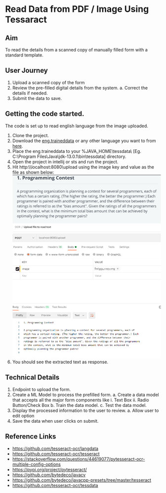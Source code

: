 # Read Data from PDF / Image Using Tessaract

## Aim

To read the details from a scanned copy of manually filled form with a standard template.

## User Journey

1. Upload a scanned copy of the form
2. Review the pre-filled digital details from the system.
    a. Correct the details if needed.
3. Submit the data to save.

## Getting the code started.

The code is set up to read english language from the image uploaded. 

1. Clone the project.
2. Download the [eng.traineddata](https://github.com/tesseract-ocr/tessdata/blob/main/eng.traineddata) or any other language you want to from [here](https://github.com/tesseract-ocr/tessdata).
3. Place the eng.traineddata to your %JAVA_HOME\tessdata\ [Eg. C:\Program Files\Java\jdk-13.0.1\bin\tessdata] directory.
4. Open the project in intellij or sts and run the project.
5. Hit http:\\\\localhost:8080\upload using the image key and value as the file as shown below:
![request_image.png](request_image.png)
![sample_post_man_request.png](sample_post_man_request.png)
6. You should see the extracted text as response.

## Technical Details

1. Endpoint to upload the form.
2. Create a ML Model to process the prefilled form.
    a. Create a data model that accepts all the major form components like
        i. Text Box
        ii. Radio Button/Check Box
    b. Train the data model.
    c. Test the data model.
3. Display the processed information to the user to review.
    a. Allow user to edit option
4. Save the data when user clicks on submit.

## Reference Links

* https://github.com/tesseract-ocr/langdata
* https://github.com/tesseract-ocr/tesseract
* https://stackoverflow.com/questions/44619077/pytesseract-ocr-multiple-config-options
* https://pypi.org/project/pytesseract/
* https://github.com/bytedeco/javacv
* https://github.com/bytedeco/javacpp-presets/tree/master/tesseract
* https://github.com/tesseract-ocr/tessdata
